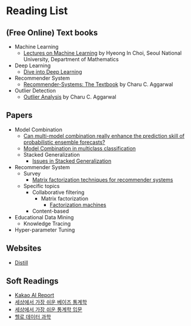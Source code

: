 # Reading List

## (Free Online) Text books
- Machine Learning
  - [Lectures on Machine Learning](http://www.math.snu.ac.kr/~hichoi/machinelearning/index.html) by Hyeong In Choi, Seoul National University, Department of Mathematics
- Deep Learning
  - [Dive into Deep Learning](https://d2l.ai/)
- Recommender System
  - [Recommender-Systems: The Textbook](https://d1wqtxts1xzle7.cloudfront.net/63186644/2016_Book_RecommenderSystems20200503-102501-wsddcn-with-cover-page-v2.pdf?Expires=1646156544&Signature=CcG3hMtXlo5DVbWh6byEceCXyi0E0cuUlp2XI5q4q1BoVW8DmUY75NnNvf1WVfQAO7wS8YhiGeF2VW5hRiXLPNd2oUFv8ygBTdU9IOxcGjvwgvLzGolGNtMjzadXeYtdWnQI9eEZvMFpcv3tTq4aMuMhEzMJtBLwe3GUCf-JP1yIreto2l3bO5KniB0EKkHi4CAgOgTRw7Rdh1YF3sWiD~ymU5-rKx42wH1HvLq7vg9jtL73s9sClk-L1aFXb5ktMmZmFUX3awRgaMMT7XEK6L2mbpUMnEDcbpWPGq7dYBvuj0xldRp-BGIfthjengR1ENfFPDbgXxckIDmIznitEg__&Key-Pair-Id=APKAJLOHF5GGSLRBV4ZA) by Charu C. Aggarwal
- Outlier Detection
  - [Outlier Analysis](https://d1wqtxts1xzle7.cloudfront.net/57870486/Outlier-Analysis-with-cover-page-v2.pdf?Expires=1646156648&Signature=DeivOYXXH3LY5cY-v782O4GBHUKYglvAFxQScRRCylaxOAikFQU5pkiNubLvhzCSzsDTZn-o6H5EHdwl51jiHrTzaiKxXNbgh-JrGzzVRfxxeGIOsoJYM-Y46WVwfcAjzpB5RWy6udkbJSxBVeUXcXvvTzq4mkxcdQ5y5wOJedcDah5sBslff7tWQrI7wBJXHntpJ48VaNOG25kjQ0mwpjd9lfme0hJpaexIwMvPfBUskjkilUu~GZinCj-mmgL~pgySG4Rq-6Rl95K-pWgkkUW7YNnQtvgQaGj6~il4hXeZ~bxCBxfpYbFyyy6XaHS9MDp7uGc2-9SoFonSkqEgiA__&Key-Pair-Id=APKAJLOHF5GGSLRBV4ZA) by Charu C. Aggarwal


## Papers
- Model Combination
  - [Can multi-model combination really enhance the prediction
    skill of probabilistic ensemble forecasts?](https://rmets.onlinelibrary.wiley.com/doi/pdfdirect/10.1002/qj.210?casa_token=ABUs37ApamoAAAAA:5x4sB2xjMmAx3xg85NuikkvyodCnRIX4ZLd3P253rin_JVgE8t52p_Sox0RZMKC4kLrZCKGiIt4r0kI)
  - [Model Combination in multiclass classification](https://www.proquest.com/openview/eeb8f8b64391d56327c6eac829c3cb20/1?pq-origsite=gscholar&cbl=18750)
  - Stacked Generalization
    - [Issues in Stacked Generalization](https://www.jair.org/index.php/jair/article/view/10228)
- Recommender System 
  - Survey
    - [Matrix factorization techniques for recommender systems](https://www.inf.unibz.it/~ricci/ISR/papers/ieeecomputer.pdf)
  - Specific topics
    - Collaborative filtering
      - Matrix factorization
        - [Factorization machines](https://analyticsconsultores.com.mx/wp-content/uploads/2019/03/Factorization-Machines-Steffen-Rendle-Osaka-University-2010.pdf)
    - Content-based
- Educational Data Mining
  - Knowledge Tracing
- Hyper-parameter Tuning

## Websites
- [Distill](https://distill.pub/)

## Soft Readings
- [Kakao AI Report](http://aitimes.org/archives/1339)
- [세상에서 가장 쉬운 베이즈 통계학](http://www.kyobobook.co.kr/product/detailViewKor.laf?mallGb=KOR&ejkGb=KOR&barcode=9788965022718)
- [세상에서 가장 쉬운 통계학 입문](http://www.kyobobook.co.kr/product/detailViewKor.laf?mallGb=KOR&ejkGb=KOR&barcode=9788990994004)
- [헬로 데이터 과학](http://www.kyobobook.co.kr/product/detailViewKor.laf?ejkGb=KOR&mallGb=KOR&barcode=9788968482656)

